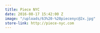 ```yaml
---
title: Piece NYC
date: 2016-08-17 15:42:00 Z
image: "/uploads/63%20-%20piecenyc@2x.jpg"
store-link: http://piece-nyc.com
---
```


